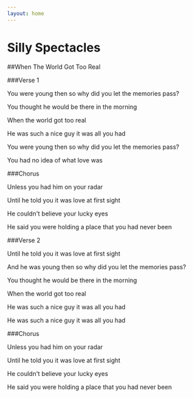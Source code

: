 ```yaml
---
layout: home
---
```


# Silly Spectacles

##When The World Got Too Real

###Verse 1

You were young then so why did you let the memories pass?

You thought he would be there in the morning

When the world got too real

He was such a nice guy it was all you had

You were young then so why did you let the memories pass?

You had no idea of what love was


###Chorus

Unless you had him on your radar

Until he told you it was love at first sight

He couldn't believe your lucky eyes

He said you were holding a place that you had never been


###Verse 2

Until he told you it was love at first sight

And he was young then so why did you let the memories pass?

You thought he would be there in the morning

When the world got too real

He was such a nice guy it was all you had

He was such a nice guy it was all you had


###Chorus

Unless you had him on your radar

Until he told you it was love at first sight

He couldn't believe your lucky eyes

He said you were holding a place that you had never been
